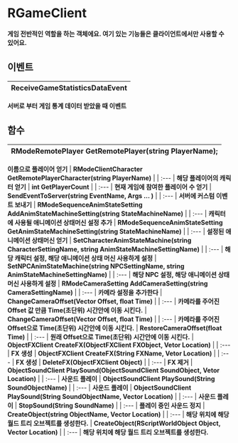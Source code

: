 # **RGameClient**

 **게임 전반적인 역할을 하는 객체에요. 여기 있는 기능들은 클라이언트에서만 사용할 수 있어요.** 
## **이벤트**

| **ReceiveGameStatisticsDataEvent** |
| :--- |
 **서버로 부터 게임 통계 데이터 받았을 때 이벤트** 
## **함수**

| **RModeRemotePlayer GetRemotePlayer(string PlayerName);** |
| :--- |
 **이름으로 플레이어 얻기** 
| **RModeClientCharacter GetRemotePlayerCharacter(string PlayerName)** |
| :--- |
 **해당 플레이어의 캐릭터 얻기** 
| **int GetPlayerCount** |
| :--- |
 **현재 게임에 참여한 플레이어 수 얻기** 
| **SendEventToServer(string EventName, Args ... )** |
| :--- |
 **서버에 커스텀 이벤트 보내기** 
| **RModeSequenceAnimStateSetting AddAnimStateMachineSetting(string StateMachineName)** |
| :--- |
 **캐릭터에 사용될 애니메이션 상태머신 설정 추가** 
| **RModeSequenceAnimStateSetting GetAnimStateMachineSetting(string StateMachineName)** |
| :--- |
 **설정된 애니메이션 상태머신 얻기** 
| **SetCharacterAnimStateMachine(string CharacterSettingName, string AnimStateMachineSettingName)** |
| :--- |
 **해당 캐릭터 설정, 해당 애니메이션 상태 머신 사용하게 설정** 
| **SetNPCAnimStateMachine(string NPCSettingName, string AnimStateMachineSettingName)** |
| :--- |
 **해당 NPC 설정, 해당 애니메이션 상태 머신 사용하게 설정** 
| **RModeCameraSetting AddCameraSetting(string CameraSettingName)** |
| :--- |
 **카메라 설정을 추가한다** 
| **ChangeCameraOffset(Vector Offset, float Time)** |
| :--- |
 **카메라를 주어진 Offset 값 만큼 Time(초단위) 시간안에 이동 시킨다.** 
| **ChangeCameraOffset(Vector Offset, float Time)** |
| :--- |
 **카메라를 주어진 Offset으로 Time(초단위) 시간안에 이동 시킨다.** 
| **RestoreCameraOffset(float Time)** |
| :--- |
 **원래 Offset으로 Time(초단위) 시간안에 이동 시킨다.** 
| **ObjectFXClient CreateFX(ObjectFXClient FXObject, Vetor Location)** |
| :--- |
 **FX 생성** 
| **ObjectFXClient CreateFX(String FXName, Vetor Location)** |
| :--- |
 **FX 생성** 
| **DeleteFX(ObjectFXClient Object)** |
| :--- |
 **FX 제거** 
| **ObjectSoundClient PlaySound(ObjectSoundClient SoundObject, Vetor Location)** |
| :--- |
 **사운드 플레이** 
| **ObjectSoundClient PlaySound(String SoundObjectName)** |
| :--- |
 **사운드 플레이** 
| **ObjectSoundClient PlaySound(String SoundObjectName, Vector Location)** |
| :--- |
 **사운드 플레이** 
| **StopSound(String SoundName)** |
| :--- |
 **플레이 중인 사운드 정지** 
| **CreateObject(string ObjectName, Vector Location)** |
| :--- |
 **해당 위치에 해당 월드 트리 오브젝트를 생성한다.** 
| **CreateObject(RScriptWorldObject Object, Vector Location)** |
| :--- |
 **해당 위치에 해당 월드 트리 오브젝트를 생성한다.** 
